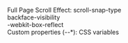 Full Page Scroll Effect: scroll-snap-type  
backface-visibility  
-webkit-box-reflect  
Custom properties (--*): CSS variables  